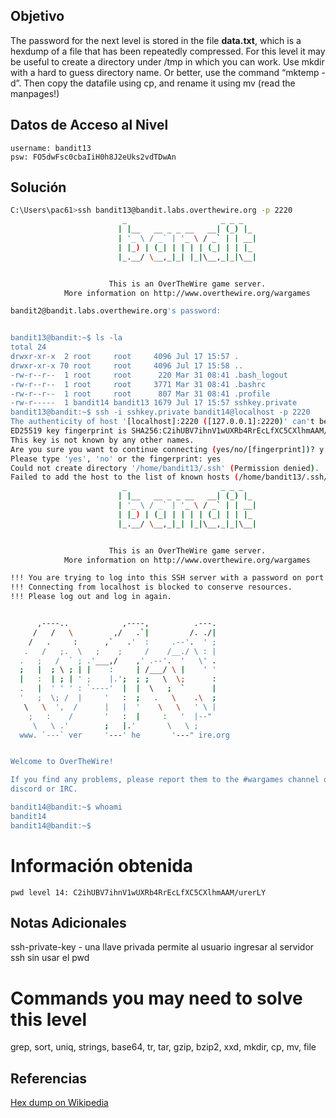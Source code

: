 ## Objetivo

The password for the next level is stored in the file **data.txt**, which is a hexdump of a file that has been repeatedly compressed. For this level it may be useful to create a directory under /tmp in which you can work. Use mkdir with a hard to guess directory name. Or better, use the command “mktemp -d”. Then copy the datafile using cp, and rename it using mv (read the manpages!)
## Datos de Acceso al Nivel

```
username: bandit13
psw: FO5dwFsc0cbaIiH0h8J2eUks2vdTDwAn
```

## Solución
```bash
C:\Users\pac61>ssh bandit13@bandit.labs.overthewire.org -p 2220
                         _                     _ _ _
                        | |__   __ _ _ __   __| (_) |_
                        | '_ \ / _` | '_ \ / _` | | __|
                        | |_) | (_| | | | | (_| | | |_
                        |_.__/ \__,_|_| |_|\__,_|_|\__|


                      This is an OverTheWire game server.
            More information on http://www.overthewire.org/wargames

bandit2@bandit.labs.overthewire.org's password:


bandit13@bandit:~$ ls -la
total 24
drwxr-xr-x  2 root     root     4096 Jul 17 15:57 .
drwxr-xr-x 70 root     root     4096 Jul 17 15:58 ..
-rw-r--r--  1 root     root      220 Mar 31 08:41 .bash_logout
-rw-r--r--  1 root     root     3771 Mar 31 08:41 .bashrc
-rw-r--r--  1 root     root      807 Mar 31 08:41 .profile
-rw-r-----  1 bandit14 bandit13 1679 Jul 17 15:57 sshkey.private
bandit13@bandit:~$ ssh -i sshkey.private bandit14@localhost -p 2220
The authenticity of host '[localhost]:2220 ([127.0.0.1]:2220)' can't be established.
ED25519 key fingerprint is SHA256:C2ihUBV7ihnV1wUXRb4RrEcLfXC5CXlhmAAM/urerLY.
This key is not known by any other names.
Are you sure you want to continue connecting (yes/no/[fingerprint])? y
Please type 'yes', 'no' or the fingerprint: yes
Could not create directory '/home/bandit13/.ssh' (Permission denied).
Failed to add the host to the list of known hosts (/home/bandit13/.ssh/known_hosts).
                         _                     _ _ _
                        | |__   __ _ _ __   __| (_) |_
                        | '_ \ / _` | '_ \ / _` | | __|
                        | |_) | (_| | | | | (_| | | |_
                        |_.__/ \__,_|_| |_|\__,_|_|\__|


                      This is an OverTheWire game server.
            More information on http://www.overthewire.org/wargames

!!! You are trying to log into this SSH server with a password on port 2220 from localhost.
!!! Connecting from localhost is blocked to conserve resources.
!!! Please log out and log in again.


      ,----..            ,----,          .---.
     /   /   \         ,/   .`|         /. ./|
    /   .     :      ,`   .'  :     .--'.  ' ;
   .   /   ;.  \   ;    ;     /    /__./ \ : |
  .   ;   /  ` ; .'___,/    ,' .--'.  '   \' .
  ;   |  ; \ ; | |    :     | /___/ \ |    ' '
  |   :  | ; | ' ;    |.';  ; ;   \  \;      :
  .   |  ' ' ' : `----'  |  |  \   ;  `      |
  '   ;  \; /  |     '   :  ;   .   \    .\  ;
   \   \  ',  /      |   |  '    \   \   ' \ |
    ;   :    /       '   :  |     :   '  |--"
     \   \ .'        ;   |.'       \   \ ;
  www. `---` ver     '---' he       '---" ire.org


Welcome to OverTheWire!

If you find any problems, please report them to the #wargames channel on
discord or IRC.

bandit14@bandit:~$ whoami
bandit14
bandit14@bandit:~$

```

# Información obtenida
```
pwd level 14: C2ihUBV7ihnV1wUXRb4RrEcLfXC5CXlhmAAM/urerLY
```
## Notas Adicionales

ssh-private-key - una llave privada permite al usuario ingresar al servidor ssh sin usar el pwd


# Commands you may need to solve this level

grep, sort, uniq, strings, base64, tr, tar, gzip, bzip2, xxd, mkdir, cp, mv, file

## Referencias
[Hex dump on Wikipedia](https://en.wikipedia.org/wiki/Hex_dump)